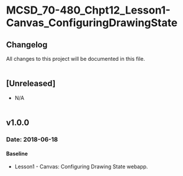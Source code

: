 # MCSD_70-480_Chpt12_Lesson1-Canvas_ConfiguringDrawingState

## Changelog
All  changes to this project will be documented in this file.
<br/><br/>

## [Unreleased]
* N/A
<br/><br/>

## v1.0.0
### Date: 2018-06-18
#### Baseline
* Lesson1 - Canvas: Configuring Drawing State webapp.
<br/><br/>
